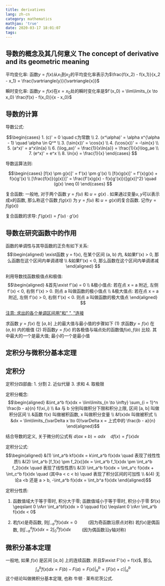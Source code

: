 ```yaml
---
title: derivatives
lang: zh-cn
category: mathematics
mathjax: 'true'
date: 2020-03-17 18:01:07
tags:
---
```


## 导数的概念及其几何意义 The concept of derivative and its geometric meaning

平均变化率: 函数$y=f(x)$从$x_1$到$x_2$的平均变化率表示为$\frac{f(x_2) - f(x_1)}{x_2 - x_1} = \frac{\vartriangle{y}}{\vartriangle{x}}$

瞬时变化率: 函数$y=f(x)$在$x=x_0$处的瞬时变化率是$f'(x_0) = \lim\limits_{x \to x_0} \frac{f(x) - f(x_0)}{x - x_0}$

## 导数的计算

导数公式:

$$\begin{cases}
    1. (c)' = 0 \quad c为常数 \\
    2. (x^\alpha)' = \alpha x^{\alpha - 1} \quad \alpha \in Q^* \\
    3. (\sin{x})' = \cos{x} \\
    4. (\cos{x})' = -\sin{x} \\
    5. (a^x)' = a^x\ln{a} \\
    6. (\log_ax)' = \frac{1}{x\ln{a}} = \frac{1}{x}\log_ae \\
    7. (e^x)' = e^x \\
    8. \ln{x} = \frac{1}{x}
\end{cases}
$$

导数运算法则:

$$\begin{cases}
    [f(x) \pm g(x)]' = f'(x) \pm g'(x) \\
    [f(x)g(x)]' = f'(x)g(x) + f(x)g'(x) \\
    [\frac{f(x)}{g(x)}]' = \frac{f'(x)g(x) - f(x)g'(x)}{[g(x)]^2} \quad (g(x) \neq 0)
\end{cases}
$$

复合函数: 一般地, 对于两个函数 $y = f(u)$ 和 $u = g(x)$ . 如果通过变量$u, y$可以表示成x的函数, 那么称这个函数 $f(g(x))$ 为 $y = f(u)$ 和 $u = g(x)$的复合函数. 记作$y = f(g(x))$

复合函数的求导: $f'(g(x)) = f'(u) \cdot g'(x)$

## 导数在研究函数中的作用

函数的单调性与其导函数的正负有如下关系:
$$\begin{aligned}
\exist函数 y = f(x), 在某个区间 (a, b) 内, &如果f'(x) > 0, 那么函数在这个区间内单调递增 \\
&如果f'(x) < 0, 那么函数在这个区间内单调递减
\end{aligned}
$$

利用导数找函数极值点和极值:
$$\begin{aligned}
&首先\exist f'(a) = 0 \\
&极小值点: 若在点 x = a 附近, 左侧 f'(x) < 0, 右侧 f'(x) > 0. 则点 a 叫做函数的极小值点 \\
&极大值点: 若在点 x = a 附近, 左侧 f'(x) > 0, 右侧 f'(x) < 0. 则点 a 叫做函数的极大值点
\end{aligned}
$$

<u>注意: 求出的各个单调区间用"和" ", "连接</u>

求函数 $y = f(x)$ 在 $[a, b]$ 上的最大值与最小值的步骤如下
(1) 求函数$y = f(x)$ 在 $(a, b)$ 内的极值
(2) 将函数$y = f(x)$ 的各极值与端点处的函数值$f(a), f(b)$ 比较. 其中最大的一个是最大值; 最小的一个是最小值

## 定积分与微积分基本定理

## 定积分

定积分四部曲: 1. 分割 2. 近似代替 3. 求和 4. 取极限

定积分概念: 
$$\begin{aligned}
    &\int_a^b f(x)dx = \lim\limits_{n \to \infty} \sum_{i = 1}^n \frac{b - a}{n} f(\xi_i) \\
    &a 与 b 分别叫做积分下限和积分上限, 区间 [a, b] 叫做积分区间 \\
    &函数 f(x) 叫做被积函数, x 叫做积分变量 \\
    &f(x)dx 叫做被积式 \\
    &dx = \lim\limits_{\varDelta x \to 0}\varDelta x = 上式中的 \frac{b - a}{n}
\end{aligned}$$

结合导数的定义, 关于微分的公式有 $d(ax + b) = adx \quad df(x) = f'(x)dx$

定积分公式:
$$\begin{aligned}
&(1) \int_a^b kf(x)dx = k\int_a^b f(x)dx \quad 表现了线性性质\\
&(2) \int_a^b [f_1(x) \pm f_2(x)]dx = \int_a^b f_1(x)dx \pm \int_a^b f_2(x)dx \quad 表现了线性性质\\
&(3) \int_a^b f(x)dx = \int_a^c f(x)dx + \int_c^b f(x)dx \quad (其中a < c < b) \quad 表现了积分区间的可加性 \\
&(4) 无论a <b 还是 a > b, -\int_a^b f(x)dx = \int_b^a f(x)dx
\end{aligned}$$

定积分性质:
1. 函数值域大于等于零时, 积分大于零; 函数值域小于等于零时, 积分小于零
$f(x) \geqslant 0 \rArr \int_a^bf(x)dx > 0 \qquad f(x) \leqslant 0 \rArr \int_a^b f(x)dx < 0$


2. 若$f(x)$是奇函数, 则$\int_{-a}^a f(x)dx = 0 \qquad$ (因为奇函数沿原点对称)
   若$f(x)$是偶函数, 则$\int_{-a}^a f(x)dx = 2\int_0^a f(x)dx \qquad$ (因为偶函数沿y轴对称)

## 微积分基本定理

一般地, 如果 $f(x)$ 是区间 $[a, b]$ 上的连续函数. 并且$\exist F'(x) = f(x)$, 那么
$$\int_a^b f(x)dx = F(b) - F(a) = F(x)|_a^b = [F(x) + c]|_a^b$$
这个结论叫做微积分基本定理, 也称 牛顿 ⋅ 莱布尼茨公式.
